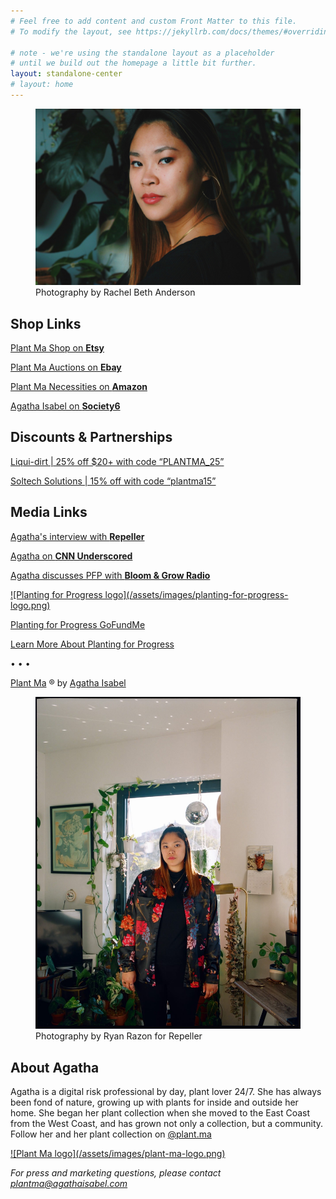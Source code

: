 ```yaml
---
# Feel free to add content and custom Front Matter to this file.
# To modify the layout, see https://jekyllrb.com/docs/themes/#overriding-theme-defaults

# note - we're using the standalone layout as a placeholder
# until we build out the homepage a little bit further.
layout: standalone-center
# layout: home
---
```

<figure>
  <a href="https://www.instagram.com/plant.ma" target="_blank">
    <img alt="Plant Ma headshot" src="/assets/images/plant-ma-headshot.jpg">
  </a>
  <figcaption class="credit">Photography by Rachel Beth Anderson</figcaption>
</figure>

## Shop Links

<a href="https://etsy.com/shop/PlantMaShop" target="_blank">Plant Ma Shop on <strong>Etsy</strong></a>

<a href="https://www.ebay.com/usr/plantmashop" target="_blank">Plant Ma Auctions on <strong>Ebay</strong></a>

<a href="https://www.amazon.com/shop/plant.ma" target="_blank">Plant Ma Necessities on <strong>Amazon</strong></a>

<a href="https://society6.com/aisabel716" target="_blank">Agatha Isabel on <strong>Society6</strong></a>

## Discounts & Partnerships

<a href="https://www.liquidirt.com" target="_blank">Liqui-dirt | 25% off $20+ with code “PLANTMA_25”</a>

<a href="https://soltechsolutions.com" target="_blank">Soltech Solutions | 15% off with code “plantma15”</a>

## Media Links

<a href="https://repeller.com/best-tips-for-keeping-pllants-alive" target="_blank">Agatha's interview with <strong>Repeller</strong></a>

<a href="https://www.cnn.com/2020/07/27/cnn-underscored/how-to-take-care-of-plants/index.html" target="_blank">Agatha on <strong>CNN Underscored</strong></a>

<a href="https://bloomandgrowradio.com/together" target="_blank">Agatha discusses PFP with <strong>Bloom & Grow Radio</strong></a>

<a href="https://plantingforprogress.org" target="_blank">
  ![Planting for Progress logo](/assets/images/planting-for-progress-logo.png)
</a>

<a href="https://www.gofundme.com/f/planting-for-progress-donors" target="_blank">Planting for Progress GoFundMe</a>

<a href="https://plantingforprogress.org" target="_blank">Learn More About Planting for Progress</a>

•&nbsp;•&nbsp;•

<p><a href="https://www.instagram.com/plant.ma" target="_blank">Plant Ma</a> &reg; by <a href="https://www.linkedin.com/in/agathaisabel" target="_blank">Agatha Isabel</a></p>

<figure>
  <img src="/assets/images/plant-ma-in-home.jpg" alt="Plant Ma in her home">
  <figcaption class="credit">Photography by Ryan Razon for Repeller</figcaption>
</figure>

## About Agatha

<p>Agatha is a digital risk professional by day, plant lover 24/7. She has always been fond of nature, growing up with plants for inside and outside her home. She began her plant collection when she moved to the East Coast from the West Coast, and has grown not only a collection, but a community. Follow her and her plant collection on <a href="https://www.instagram.com/plant.ma" target="_blank">@plant.ma</a></p>

<a href="https://www.instagram.com/plant.ma" target="_blank">
  ![Plant Ma logo](/assets/images/plant-ma-logo.png)
</a>

<cite>For press and marketing questions, please contact <a href="mailto:plantma@agathaisabel.com">plantma@agathaisabel.com</a><cite>